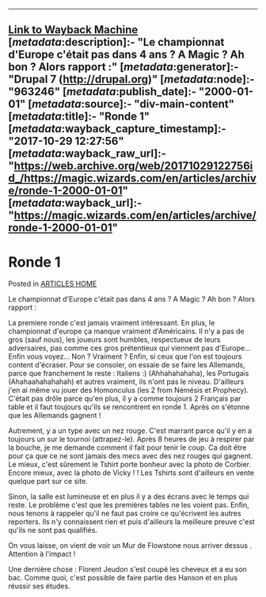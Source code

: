 
---
[Link to Wayback Machine](https://web.archive.org/web/20171029122756/https://magic.wizards.com/en/articles/archive/ronde-1-2000-01-01)
[_metadata_:description]:- "Le championnat d'Europe c'était pas dans 4 ans ? A Magic ? Ah bon ? Alors rapport :"
[_metadata_:generator]:- "Drupal 7 (http://drupal.org)"
[_metadata_:node]:- "963246"
[_metadata_:publish_date]:- "2000-01-01"
[_metadata_:source]:- "div-main-content"
[_metadata_:title]:- "Ronde 1"
[_metadata_:wayback_capture_timestamp]:- "2017-10-29 12:27:56"
[_metadata_:wayback_raw_url]:- "https://web.archive.org/web/20171029122756id_/https://magic.wizards.com/en/articles/archive/ronde-1-2000-01-01"
[_metadata_:wayback_url]:- "https://magic.wizards.com/en/articles/archive/ronde-1-2000-01-01"
---


Ronde 1
=======



 Posted in [ARTICLES HOME](/en/articles)












Le championnat d'Europe c'était pas dans 4 ans ? A Magic ? Ah bon ? Alors rapport :


La premiere ronde c'est jamais vraiment intéressant. En plus, le championnat d'europe ça manque vraiment d'Américains. Il n'y a pas de gros (sauf nous), les joueurs sont humbles, respectueux de leurs adversaires, pas comme ces gros prétentieux qui viennent pas d'Europe... Enfin vous voyez... Non ? Vraiment ? Enfin, si ceux que l'on est toujours content d'écraser. Pour se consoler, on essaie de se faire les Allemands, parce que franchement le reste : Italiens :) (Ahhahahahaha), les Portugais (Ahahaahahahahah) et autres vraiment, ils n'ont pas le niveau. D'ailleurs j'en ai même vu jouer des Homonculus (les 2 from Némésis et Prophecy). C'était pas drôle parce qu'en plus, il y a comme toujours 2 Français par table et il faut toujours qu'ils se rencontrent en ronde 1. Après on s'étonne que les Allemands gagnent !


Autrement, y a un type avec un nez rouge. C'est marrant parce qu'il y en a toujours un sur le tournoi (attrapez-le). Après 8 heures de jeu à respirer par la bouche, je me demande comment il fait pour tenir le coup. Ca doit être pour ça que ce ne sont jamais des mecs avec des nez rouges qui gagnent. Le mieux, c'est sûrement le Tshirt porte bonheur avec la photo de Corbier. Encore mieux, avec la photo de Vicky ! ! Les Tshirts sont d'ailleurs en vente quelque part sur ce site.


Sinon, la salle est lumineuse et en plus il y a des écrans avec le temps qui reste. Le problème c'est que les premières tables ne les voient pas. Enfin, nous tenons à rappeler qu'il ne faut pas croire ce qu'écrivent les autres reporters. Ils n'y connaissent rien et puis d'ailleurs la meilleure preuve c'est qu'ils ne sont pas qualifiés.


On vous laisse, on vient de voir un Mur de Flowstone nous arriver dessus . Attention à l'impact !


Une dernière chose : Florent Jeudon s'est coupé les cheveux et a eu son bac. Comme quoi, c'est possible de faire partie des Hanson et en plus réussir ses études.








